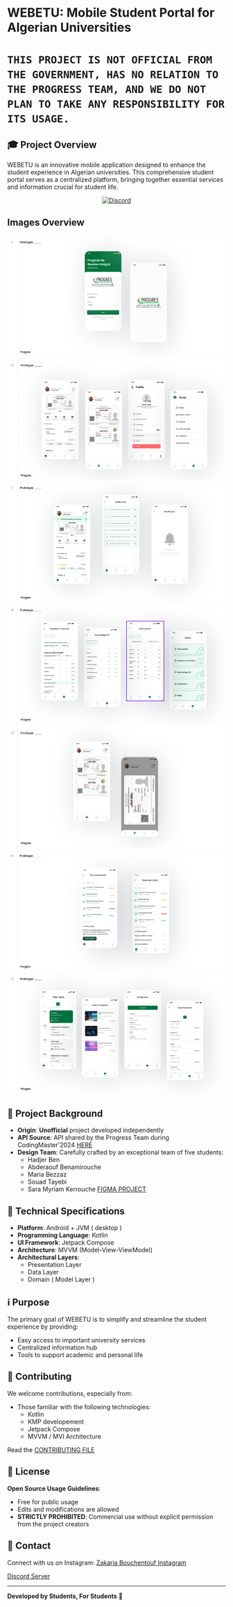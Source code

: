 # WEBETU: Mobile Student Portal for Algerian Universities


# ```THIS PROJECT IS NOT OFFICIAL FROM THE GOVERNMENT, HAS NO RELATION TO THE PROGRESS TEAM, AND WE DO NOT PLAN TO TAKE ANY RESPONSIBILITY FOR ITS USAGE.```

## 🎓 Project Overview

WEBETU is an innovative mobile application designed to enhance the student experience in Algerian universities. This comprehensive student portal serves as a centralized platform, bringing together essential services and information crucial for student life.


<p align="center">
  <a href="https://discord.gg/78sFzGe8P5">
    <img alt="Discord" src="https://img.shields.io/badge/Discord-Join%20Us-7289da?logo=discord&logoColor=white&color=7289da"/>
  </a>
</p>



## Images Overview

<img src=".github/assets/Screenshot%202025-03-26%20190318.png" alt="Description" >
<img src=".github/assets/Screenshot%202025-03-26%20190329.png" alt="Description" >
<img src=".github/assets/Screenshot%202025-03-26%20190344.png" alt="Description" >
<img src=".github/assets/Screenshot%202025-03-26%20190356.png" alt="Description" >
<img src=".github/assets/Screenshot%202025-03-26%20190404.png" alt="Description" >
<img src=".github/assets/Screenshot%202025-03-26%20190509.png" alt="Description" >
<img src=".github/assets/Screenshot%202025-03-26%20190531.png" alt="Description" >




## 🌟 Project Background

- **Origin**: **Unofficial** project developed independently
- **API Source**: API shared by the Progress Team during CodingMaster'2024 [HERE](https://drive.google.com/drive/folders/1jKoRtWpRwU-Bl6LZaobi8KYYIeCd8hBK?lfhs=2) 
- **Design Team**:  Carefully crafted by an exceptional team of five students:
    - Hadjer Ben
    - Abderaouf Benamirouche
    - Maria Bezzaz
    - Souad Tayebi
    - Sara Myriam Kerrouche
[FIGMA PROJECT](https://www.figma.com/design/K5gUNM2cb1mkXVTHC4zEh6/progress-redesign?node-id=102-4754&t=zrPI5c1aClRuBHPh-1)




## 🚀 Technical Specifications

- **Platform**: Android + JVM ( desktop ) 
- **Programming Language**: Kotlin
- **UI Framework**: Jetpack Compose
- **Architecture**: MVVM (Model-View-ViewModel)
- **Architectural Layers**:
    - Presentation Layer
    - Data Layer
    - Domain ( Model Layer )


## ℹ️ Purpose

The primary goal of WEBETU is to simplify and streamline the student experience by providing:
- Easy access to important university services
- Centralized information hub
- Tools to support academic and personal life

## 🤝 Contributing

We welcome contributions, especially from:
- Those familiar with the following technologies:
    - Kotlin
    - KMP developement
    - Jetpack Compose
    - MVVM / MVI Architecture
  
Read the [CONTRIBUTING FILE](CONTRIBUTING.md)


## 📝 License

**Open Source Usage Guidelines**:
- Free for public usage
- Edits and modifications are allowed
- **STRICTLY PROHIBITED**: Commercial use without explicit permission from the project creators

## 👥 Contact

Connect with us on Instagram:
[Zakaria Bouchentouf Instagram](https://www.instagram.com/bouchantoufzakaria/)

[Discord Server](https://discord.gg/78sFzGe8P5)

---

**Developed by Students, For Students** 🎉
